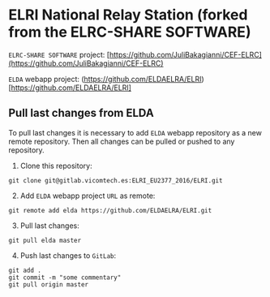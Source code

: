 # ELRI National Relay Station (forked from the ELRC-SHARE SOFTWARE)

`ELRC-SHARE SOFTWARE` project: [https://github.com/JuliBakagianni/CEF-ELRC](https://github.com/JuliBakagianni/CEF-ELRC)

`ELDA` webapp project: (https://github.com/ELDAELRA/ELRI)[https://github.com/ELDAELRA/ELRI]


## Pull last changes from ELDA

To pull last changes it is necessary to add `ELDA` webapp repository as a new remote repository. Then all changes can be pulled or pushed to any repository.

1. Clone this repository:
```
git clone git@gitlab.vicomtech.es:ELRI_EU2377_2016/ELRI.git
```
2. Add `ELDA` webapp project `URL` as remote:
```
git remote add elda https://github.com/ELDAELRA/ELRI.git
```
3. Pull last changes:
```
git pull elda master
```
4. Push last changes to `GitLab`:
```
git add .
git commit -m "some commentary"
git pull origin master
```

